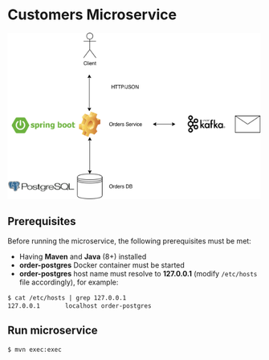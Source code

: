 # Customers Microservice

![](img/order-ms.png)

## Prerequisites

Before running the microservice, the following prerequisites must be met:
- Having **Maven** and **Java** (8+) installed 
- **order-postgres** Docker container must be started
- **order-postgres** host name must resolve to **127.0.0.1** (modify `/etc/hosts` file accordingly), for example:

```
$ cat /etc/hosts | grep 127.0.0.1
127.0.0.1       localhost order-postgres
```

## Run microservice

```console
$ mvn exec:exec
```